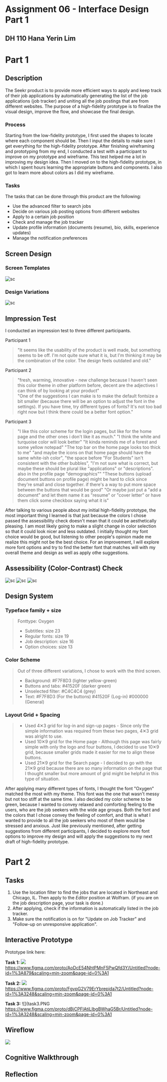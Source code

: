 # Assignment 06 - Interface Design Part 1
## DH 110 Hana Yerin Lim

# Part 1
## Description 
The Seekr product is to provide more efficient ways to apply and keep track of their job applications by automatically generating the list of the job applications (job tracker) and uniting all the job postings that are from different websites. The purpose of a high-fidelity prototype is to finalize the visual design, improve the flow, and showcase the final design. 

### Process
Starting from the low-fidelity prototype, I first used the shapes to locate where each component should be. Then I input the details to make sure I get everything for the high-fidelity prototype. After finishing wireframing and prototyping from my end, I conducted a test with a participant to improve on my prototype and wireframe. This test helped me a lot in improving my design idea. Then I moved on to the high-fidelity prototype, in which I spent hours learning the appropriate buttons and components. I also got to learn more about colors as I did my wireframe. 

### Tasks 
The tasks that can be done through this product are the following: 
* Use the advanced filter to search jobs
* Decide on various job posting options from different websites 
* Apply to a certain job position 
* Check and manage the job tracker 
* Update profile information (documents (resume), bio, skills, experience updates) 
* Manage the notification preferences

## Screen Design 
### Screen Templates
![sc](screens.PNG)

### Design Variations 
![sc](variations.PNG)

## Impression Test
I conducted an impression test to three different participants. 

Participant 1
> "It seems like the usability of the product is well made, but something seems to be off. I'm not quite sure what it is, but I'm thinking it may be the combination of the color. The design feels outdated and old."

Participant 2
> "fresh, warming, innovative - new challenge because I haven't seen this color theme in other platform before, decent are the adjectives I can think of by looking at your product"  
> "One of the suggestions I can make is to make the default fontsize a bit smaller (because there will be an option to adjust the font in the settings). If you have time, try different types of fonts? It's not too bad right now but I think there could be a better font option."

Participant 3
> "I like this color scheme for the login pages, but like for the home page and the other ones i don't like it as much." "I think the white and turquoise color will look better"
> "It kinda reminds me of a forest and some yellow notepad"
> "The top bar on the home page looks too thick to me" 
> "and maybe the icons on that home page should have the same white-ish color", "the space before "For Students" isn't consistent with the other bubbles", "I'm not sure what is correct, but maybe these should be plural like "applications" or "descriptions". also in the profile page "demographics"" 
> "These buttons (upload document buttons on profile page) might be hard to click since they're small and close together. if there's a way to put more space between the buttons that would be good" "Or maybe just put a "add a document" and let them name it as "resume" or "cover letter" or have them click some checkbox saying what it is"

After talking to various people about my initial high-fidelity prototype, the most important thing I learned is that just because the colors I chose passed the assessibility check doesn't mean that it could be aesthetically pleasing. I am most likely going to make a slight change in color selection so that it could look nicer and less outdated. I initially thought my font choice would be good, but listening to other people's opinion made me realize this might not be the best choice. For an improvement, I will explore more font options and try to find the better font that matches will with my overall theme and design as well as apply othe suggestions. 

## Assessibility (Color-Contrast) Check 
![sc](1.PNG)
![sc](2.PNG) 
![sc](3.PNG)

## Design System 
### Typeface family + size
> Fonttype: Oxygen 
> * Subtitles: size 23
> * Regular fonts: size 19 
> * Job description: size 16
> * Option choices: size 13

### Color Scheme 
> Out of three different variations, I chose to work with the third screen. 
> * Background: #F7F8D3 (lighter yellow-green)
> * Buttons and tabs: #41520F (darker green)
> * Unselected filter: #C4C4C4 (grey)
> * Text: #F7F8D3 (For the buttons) #41520F (Log-in) #000000 (General) 

### Layout Grid + Spacing 
> * Used 4✕3 grid for log-in and sign-up pages - Since only the simple information was required from these two pages, 4✕3 grid was alright to use. 
> * Used 10✕9 grid for the Home page - Although this page was fairly simple with only the logo and four buttons, I decided to use 10✕9 grid, because smaller grids made it easier for me to align these buttons. 
> * Used 21✕9 grid for the Search page - I decided to go with the 21✕9 grid because there are so many information on the page that I thought smaller but more amount of grid might be helpful in this type of situation.

After applying many different types of fonts, I thought the font "Oxygen" matched the most with my theme. This font was the one that wasn't messy but not too stiff at the same time. I also decided my color scheme to be green, because I wanted to convey relaxed and comforting feeling to the users, who are the job seekers with the wide age groups. Both the font and the colors that I chose convey the feeling of comfort, and that is what I wanted to provide to all the job seekers who most of them would be stressed and anxious.
Just like previously mentioned, after getting suggestions from different participants, I decided to explore more font options to improve my design and will apply the suggestions to my next draft of high-fidelity prototype. 

# Part 2
##  Tasks 
1. Use the location filter to find the jobs that are located in Northeast and Chicago, IL. Then apply to the *Editor* position at Wolfram. (if you are on the job description page, your task is done.) 
2. After applying, check if the information is automatically listed in the job tracker. 
3. Make sure the notification is on for "Update on Job Tracker" and "Follow-up on unresponsive application". 

## Interactive Prototype 
Prototype link here: [](https://www.figma.com/proto/n8RUJGab3htLzlLEhvTA3x/Untitled?node-id=75%3A0&scaling=min-zoom&page-id=0%3A1)

**Task 1:** 
![](task1.PNG) 
https://www.figma.com/proto/AoDcE54NhtPMnF5PwQfd3Y/Untitled?node-id=1%3A879&scaling=min-zoom&page-id=0%3A1

**Task 2:**
![](task2.PNG)
https://www.figma.com/proto/FgvpG2V79ErYbrepida7t2/Untitled?node-id=1%3A3248&scaling=min-zoom&page-id=0%3A1

**Task 3:**
![](task3.PNG
https://www.figma.com/proto/dBjCPFlAtiLIbgBWhaG5Br/Untitled?node-id=1%3A3248&scaling=min-zoom&page-id=0%3A1

## Wireflow
![](wireflow.PNG)

## Cognitive Walkthrough 


## Reflection 

